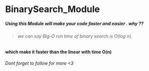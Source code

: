 # BinarySearch_Module
##### Using this Module will make your code faster and easier . why ??
> ###### we can say Big-O run time of binary search is O(log n).
#### which make it faster than the linear with time O(n)
###### Dont forget to follow for more <3
